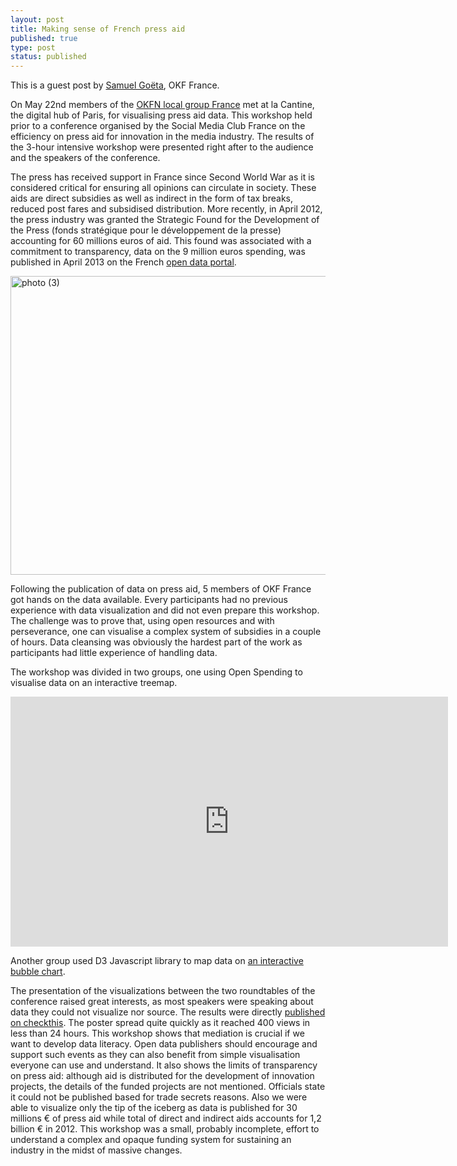```yaml
---
layout: post
title: Making sense of French press aid
published: true
type: post
status: published
---
```


This is a guest post by [Samuel Goëta](https://twitter.com/samgoeta), OKF France.

On May 22nd members of the [OKFN local group France](http://fr.okfn.org/) met at la Cantine, the digital hub of Paris, for visualising press aid data. This workshop held prior to a conference organised by the Social Media Club France on the efficiency on press aid for innovation in the media industry. The results of the 3-hour intensive workshop were presented right after to the audience and the speakers of the conference.

The press has received support in France since Second World War as it is considered critical for ensuring all opinions can circulate in society. These aids are direct subsidies as well as indirect in the form of tax breaks, reduced post fares and subsidised distribution. More recently, in April 2012, the press industry was granted the Strategic Found for the Development of the Press (fonds stratégique pour le développement de la presse) accounting for 60 millions euros of aid. This found was associated with a commitment to transparency, data on the 9 million euros spending, was published in April 2013 on the French [open data portal](data.gouv.fr).

<a href="http://www.flickr.com/photos/94746900@N06/8916665396/" title="photo (3) by anderspedersenOKF, on Flickr"><img src="http://farm6.staticflickr.com/5444/8916665396_25f7da44ca_o.jpg" width="640" height="478" alt="photo (3)"></a>

Following the publication of data on press aid, 5 members of OKF France got hands on the data available. Every participants had no previous experience with data visualization and did not even prepare this workshop. The challenge was to prove that, using open resources and with perseverance, one can visualise a complex system of subsidies in a couple of hours. Data cleansing was obviously the hardest part of the work as participants had little experience of handling data. 

The workshop was divided in two groups, one using Open Spending to visualise data on an interactive treemap. 

<iframe width='700' height='400' src='http://openspending.org/aidespresse3/embed?widget=treemap&state=%7B%22drilldowns%22%3A%5B%22Division%22%2C%22Nom_unique%22%5D%2C%22year%22%3A2012%2C%22cuts%22%3A%7B%7D%7D&width=700&height=400' frameborder='0'></iframe>

Another group used D3 Javascript library to map data on [an interactive bubble chart](http://okf.s3-website-eu-west-1.amazonaws.com/aidesalapresse/). 

The presentation of the visualizations between the two roundtables of the conference raised great interests, as most speakers were speaking about data they could not visualize nor source. The results were directly [published on checkthis](http://checkthis.com/y2ci). The poster spread quite quickly as it reached 400 views in less than 24 hours. This workshop shows that mediation is crucial if we want to develop data literacy. Open data publishers should encourage and support such events as they can also benefit from simple visualisation everyone can use and understand. It also shows the limits of transparency on press aid: although aid is distributed for the development of innovation projects, the details of the funded projects are not mentioned. Officials state it could not be published based for trade secrets reasons. Also we were able to visualize only the tip of the iceberg as data is published for 30 millions € of press aid while total of direct and indirect aids accounts for 1,2 billion € in 2012. This workshop was a small, probably incomplete, effort to understand a complex and opaque funding system for sustaining an industry in the midst of massive changes.
